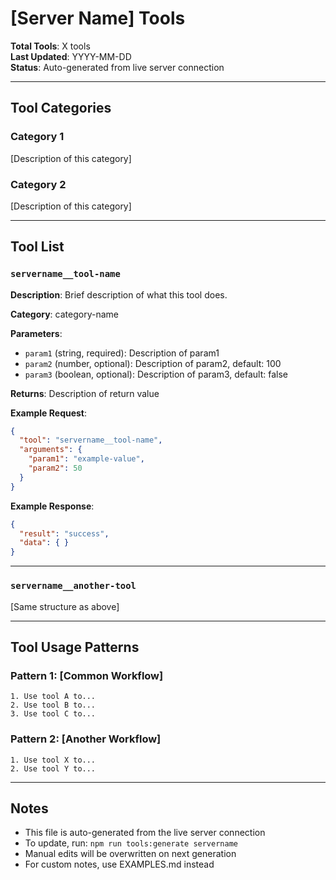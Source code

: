 # [Server Name] Tools

**Total Tools**: X tools  
**Last Updated**: YYYY-MM-DD  
**Status**: Auto-generated from live server connection

---

## Tool Categories

### Category 1
[Description of this category]

### Category 2
[Description of this category]

---

## Tool List

### `servername__tool-name`

**Description**: Brief description of what this tool does.

**Category**: category-name

**Parameters**:
- `param1` (string, required): Description of param1
- `param2` (number, optional): Description of param2, default: 100
- `param3` (boolean, optional): Description of param3, default: false

**Returns**: Description of return value

**Example Request**:
```json
{
  "tool": "servername__tool-name",
  "arguments": {
    "param1": "example-value",
    "param2": 50
  }
}
```

**Example Response**:
```json
{
  "result": "success",
  "data": { }
}
```

---

### `servername__another-tool`

[Same structure as above]

---

## Tool Usage Patterns

### Pattern 1: [Common Workflow]
```
1. Use tool A to...
2. Use tool B to...
3. Use tool C to...
```

### Pattern 2: [Another Workflow]
```
1. Use tool X to...
2. Use tool Y to...
```

---

## Notes

- This file is auto-generated from the live server connection
- To update, run: `npm run tools:generate servername`
- Manual edits will be overwritten on next generation
- For custom notes, use EXAMPLES.md instead
